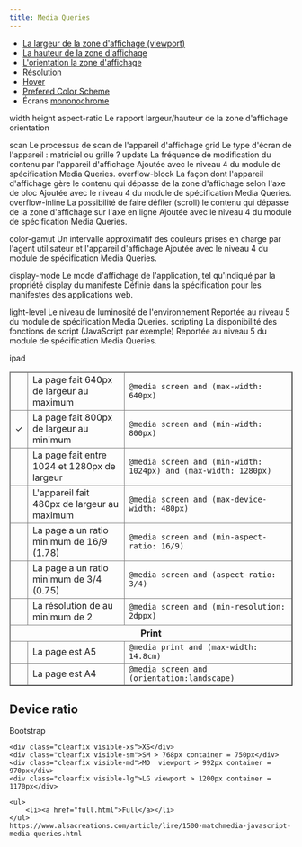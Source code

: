 ```yaml
---
title: Media Queries
---
```

    
<style>
table { border-collapse: collapse }
td { border:1px solid gray; }
	@media only screen and (device-width: 1024px) and (orientation : landscape)
   {
       .ipad:after {content: "ipad ?"  }
    }
	@media screen and (max-width: 640px) { .small:after { content: "\2713" } }
	@media screen and (min-width: 800px) { .medium:after { content: "\2713" } }
	@media screen and (min-width: 1024px) and (max-width: 1280px) { .wide:after { content: "\2713" } }
	@media screen and (max-device-width: 480px) { .maxdevice:after { content: "\2713" } }
	@media screen and (min-aspect-ratio: 16/9) { .aspect169:after { content: "\2713" } }
	@media screen and (min-aspect-ratio: 3/4) { .aspect34:after { content: "\2713" } }
	@media screen and (min-resolution: 2dppx) { .resolution2:after { content: "\2713" } }
	@media print and (max-width: 14.8cm) { .printA5:after { content: "\2713" } }
	@media print and (min-width: 19cm) { .printA4:after { content: "\2713" } }
</style>

- [La largeur de la zone d'affichage (viewport)](width) 
- [La hauteur de la zone d'affichage](height) 
- [L'orientation la zone d'affichage](orientation) 
- [Résolution](resolution) 
- [Hover](hover) 
- [Prefered Color Scheme](prefered-color-scheme) 
- Écrans [mononochrome](monochrome) 

width
height
aspect-ratio 	Le rapport largeur/hauteur de la zone d'affichage
orientation

scan 	Le processus de scan de l'appareil d'affichage
grid 	Le type d'écran de l'appareil : matriciel ou grille ?
update 	La fréquence de modification du contenu par l'appareil d'affichage 	Ajoutée avec le niveau 4 du module de spécification Media Queries.
overflow-block 	La façon dont l'appareil d'affichage gère le contenu qui dépasse de la zone d'affichage selon l'axe de bloc 	Ajoutée avec le niveau 4 du module de spécification Media Queries.
overflow-inline 	La possibilité de faire défiler (scroll) le contenu qui dépasse de la zone d'affichage sur l'axe en ligne 	Ajoutée avec le niveau 4 du module de spécification Media Queries.

color-gamut 	Un intervalle approximatif des couleurs prises en charge par l'agent utilisateur et l'appareil d'affichage 	Ajoutée avec le niveau 4 du module de spécification Media Queries.

display-mode 	Le mode d'affichage de l'application, tel qu'indiqué par la propriété display du manifeste 	Définie dans la spécification pour les manifestes des applications web.

light-level 	Le niveau de luminosité de l'environnement 	Reportée au niveau 5 du module de spécification Media Queries.
scripting 	La disponibilité des fonctions de script (JavaScript par exemple) 	Reportée au niveau 5 du module de spécification Media Queries.

<p id="viewport"></p>
<p>ipad <span class="ipad"></span></p>

<script>
window.addEventListener("resize", function() { document.getElementById('viewport').innerHTML = "Taille de la surface d'affichage " + window.innerWidth + "px de largeur sur " + window.innerHeight +"px de hauteur (ratio de " + (window.innerWidth/window.innerHeight).toFixed(2) + ")"; });

var ev = document.createEvent('Event');
ev.initEvent('resize', true, true);
window.dispatchEvent(ev);
</script>

<table border="1">
	<tr><td class="small"></td><td>La page fait 640px de largeur au maximum</td><td><code>@media screen and (max-width: 640px)</code></td></tr>
	<tr><td class="medium"></td><td>La page fait 800px de largeur au minimum</td><td><code>@media screen and (min-width: 800px)</code></td></tr>
	<tr><td class="wide"></td><td>La page fait entre 1024 et 1280px de largeur</td><td><code>@media screen and (min-width: 1024px) and (max-width: 1280px)</code></td></tr>
	<tr><td class="maxdevice"></td><td>L'appareil fait 480px de largeur au maximum</td><td><code>@media screen and (max-device-width: 480px)</code></td></tr>
	<tr><td class="aspect169"></td><td>La page a un ratio minimum de 16/9 (1.78)</td><td><code>@media screen and (min-aspect-ratio: 16/9)</code></td></tr>
	<tr><td class="aspect34"></td><td>La page a un ratio minimum de 3/4 (0.75)</td><td><code>@media screen and (aspect-ratio: 3/4)</code></td></tr>
	<tr><td class="resolution2"></td><td>La résolution de au minimum de 2</td><td><code>@media screen and (min-resolution: 2dppx)</code></td></tr>
	<tr><th colspan="3">Print</th></tr>
	<tr><td class="printA5"></td><td>La page est A5</td><td><code>@media print and (max-width: 14.8cm)</code></td></tr>
	<tr><td class="printA4"></td><td>La page est A4</td><td><code>@media screen and (orientation:landscape)</code></td></tr>
</table>

## Device ratio
<style>
@media screen and (device-aspect-ratio: 1) { .device1:after { content: "\2713" } }
@media screen and (device-aspect-ratio: 5/4) { .device54:after { content: "\2713" } }
@media screen and (device-aspect-ratio: 4/5) { .device45:after { content: "\2713" } }
@media screen and (device-aspect-ratio: 3/4) { .device34:after { content: "\2713" } }
@media screen and (device-aspect-ratio: 4/3) { .device43:after { content: "\2713" } }
@media screen and (device-aspect-ratio: 2/3) { .device23:after { content: "\2713" } }
@media screen and (device-aspect-ratio: 3/2) { .device32:after { content: "\2713" } }
@media screen and (device-aspect-ratio: 16/10) { .device1610:after { content: "\2713" } }
@media screen and (device-aspect-ratio: 10/16) { .device1016:after { content: "\2713" } }
@media screen and (device-aspect-ratio: 16/9) { .device169:after { content: "\2713" } }
@media screen and (device-aspect-ratio: 9/16) { .device916:after { content: "\2713" } }
@media screen and (device-aspect-ratio: 40/71) { .device4071:after { content: "\2713" } } /* iPhone 5 */
</style>


Bootstrap

	<div class="clearfix visible-xs">XS</div>
	<div class="clearfix visible-sm">SM > 768px container = 750px</div>
	<div class="clearfix visible-md">MD  viewport > 992px container = 970px</div>
	<div class="clearfix visible-lg">LG viewport > 1200px container = 1170px</div>

	<ul>
		<li><a href="full.html">Full</a></li>
	</ul>
	https://www.alsacreations.com/article/lire/1500-matchmedia-javascript-media-queries.html
<script>
var mql = window.matchMedia('(max-width: 600px)');

console.log(mql.media);
</script>

</body>
</html>
